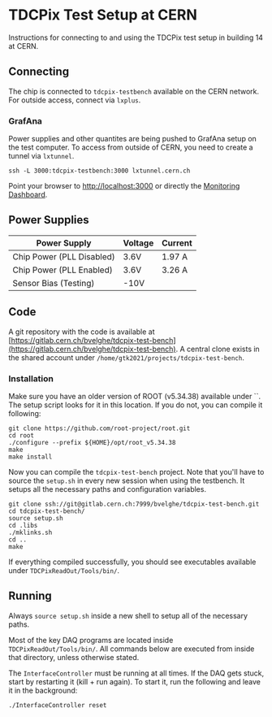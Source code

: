 # TDCPix Test Setup at CERN

Instructions for connecting to and using the TDCPix test setup in building 14 at CERN.

## Connecting

The chip is connected to `tdcpix-testbench` available on the CERN network. For outside access, connect via `lxplus`.

### GrafAna

Power supplies and other quantites are being pushed to GrafAna setup on the test computer. To access from outside of CERN, you need to create a tunnel via `lxtunnel`.

```shell
ssh -L 3000:tdcpix-testbench:3000 lxtunnel.cern.ch
```

Point your browser to [http://localhost:3000](http://localhost:3000) or directly the [Monitoring Dashboard](http://localhost:3000/d/adla6sajk91j4c/test-setup?orgId=1&refresh=5s).

## Power Supplies

|Power Supply | Voltage | Current |
|-------------|---------|---------|
| Chip Power (PLL Disabled) | 3.6V | 1.97 A |
| Chip Power (PLL Enabled) | 3.6V | 3.26 A |
| Sensor Bias (Testing) | -10V |  |

## Code

A git repository with the code is available at [https://gitlab.cern.ch/bvelghe/tdcpix-test-bench](https://gitlab.cern.ch/bvelghe/tdcpix-test-bench). A central clone exists in the shared account under `/home/gtk2021/projects/tdcpix-test-bench`.

### Installation

Make sure you have an older version of ROOT (v5.34.38) available under ``. The setup script looks for it in this location. If you do not, you can compile it following:

```shell
git clone https://github.com/root-project/root.git
cd root
./configure --prefix ${HOME}/opt/root_v5.34.38
make
make install
```

Now you can compile the `tdcpix-test-bench` project. Note that you'll have to source the `setup.sh` in every new session when using the testbench. It setups all the necessary paths and configuration variables.

```shell
git clone ssh://git@gitlab.cern.ch:7999/bvelghe/tdcpix-test-bench.git
cd tdcpix-test-bench/
source setup.sh
cd .libs
./mklinks.sh
cd ..
make
```

If everything compiled successfully, you should see executables available under `TDCPixReadOut/Tools/bin/`.

## Running

Always `source setup.sh` inside a new shell to setup all of the necessary paths.

Most of the key DAQ programs are located inside `TDCPixReadOut/Tools/bin/`. All commands below are executed from inside that directory, unless otherwise stated.

The `InterfaceController` must be running at all times. If the DAQ gets stuck, start by restarting it (kill + run again). To start it, run the following and leave it in the background:

```shell
./InterfaceController reset
```

